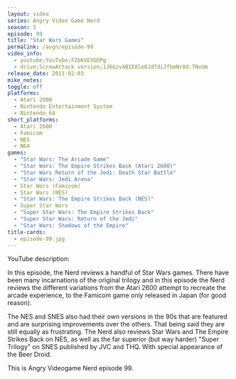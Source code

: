```yaml
---
layout: video
series: Angry Video Game Nerd
season: 5
episode: 99
title: "Star Wars Games"
permalink: /avgn/episode-99
video_info:
  - youtube;YouTube;F2bKVEVUOPg
  - drive;ScrewAttack version;1J6Gzv4BIE8le8JdTdiJfbmNr8d-TNvUm
release_date: 2011-02-03
mike_notes:
toggle: off
platforms:
  - Atari 2600
  - Nintendo Entertainment System
  - Nintendo 64
short_platforms:
  - Atari 2600
  - Famicom
  - NES
  - N64
games:
  - "Star Wars: The Arcade Game"
  - "Star Wars: The Empire Strikes Back (Atari 2600)"
  - "Star Wars Return of the Jedi: Death Star Battle"
  - "Star Wars: Jedi Arena"
  - Star Wars (Famicom)
  - Star Wars (NES)
  - "Star Wars: The Empire Strikes Back (NES)"
  - Super Star Wars
  - "Super Star Wars: The Empire Strikes Back"
  - "Super Star Wars: Return of the Jedi"
  - "Star Wars: Shadows of the Empire"
title-cards:
  - episode-99.jpg
---
```


<p class="yt-description">YouTube description:</p>

In this episode, the Nerd reviews a handful of Star Wars games. There have been many incarnations of the original trilogy and in this episode the Nerd reviews the different variations from the  Atari 2600 attempt to recreate the arcade experience, to the Famicom game only released in Japan (for good reason).

The NES and SNES also had their own versions in the 90s that are featured and are surprising improvements over the others. That being said they are still equally as frustrating. The Nerd also reviews  Star Wars and The Empire Strikes Back on NES, as well as the far superior (but way harder) "Super Trilogy" on SNES published by JVC and THQ. With special appearance of the Beer Droid. 
 
This is Angry Videogame Nerd episode 99.